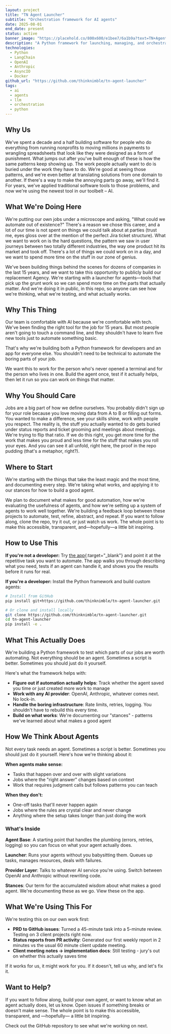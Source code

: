 ```yaml
---
layout: project
title: "TN Agent Launcher"
subtitle: "Orchestration framework for AI agents"
date: 2025-08-01
end_date: present
status: active
banner_image: "https://placehold.co/800x600/e1bee7/6a1b9a?text=TN+Agent+Launcher"
description: "A Python framework for launching, managing, and orchestrating AI agents with support for multiple LLM providers and agent architectures."
technologies:
  - Python
  - LangChain
  - OpenAI
  - Anthropic
  - AsyncIO
  - Docker
github_url: "https://github.com/thinknimble/tn-agent-launcher"
tags:
  - ai
  - agents
  - llm
  - orchestration
  - python
---
```


## Why Us

We've spent a decade and a half building software for people who do everything from running nonprofits to moving millions in payments to wrangling spreadsheets that look like they were designed as a form of punishment. What jumps out after you've built enough of these is how the same patterns keep showing up. The work people actually want to do is buried under the work they have to do. We're good at seeing those patterns, and we're even better at translating solutions from one domain to another. If there's a way to make the annoying parts go away, we'll find it. For years, we've applied traditional software tools to those problems, and now we're using the newest tool in our toolbelt – AI.

## What We're Doing Here

We're putting our own jobs under a microscope and asking, "What could we automate out of existence?" There's a reason we chose this career, and a lot of our time is not spent on things we could talk about at parties (trust me, eyes gloss over at the mention of the perfect Jira ticket structure). What we want to work on is the hard questions, the pattern we saw in user journeys between two totally different industries, the way one product hit its market and took off. There's a lot of things we could work on in a day, and we want to spend more time on the stuff in our zone of genius.

We've been building things behind the scenes for dozens of companies in the last 15 years, and we want to take this opportunity to publicly build our replacement Agency. We're starting with a launcher for agents—tools that pick up the grunt work so we can spend more time on the parts that actually matter. And we're doing it in public, in this repo, so anyone can see how we're thinking, what we're testing, and what actually works.

## Why This Thing

Our team is comfortable with AI because we're comfortable with tech. We've been finding the right tool for the job for 15 years. But most people aren't going to touch a command line, and they shouldn't have to learn five new tools just to automate something basic.

That's why we're building both a Python framework for developers and an app for everyone else. You shouldn't need to be technical to automate the boring parts of your job.

We want this to work for the person who's never opened a terminal and for the person who lives in one. Build the agent once, test if it actually helps, then let it run so you can work on things that matter.

## Why You Should Care

Jobs are a big part of how we define ourselves. You probably didn't sign up for your role because you love moving data from A to B or filling out forms. You wanted to make a difference, see your skills shine, work with people you respect. The reality is, the stuff you actually wanted to do gets buried under status reports and ticket grooming and meetings about meetings. We're trying to flip that ratio. If we do this right, you get more time for the work that makes you proud and less time for the stuff that makes you roll your eyes. And you can see it all unfold, right here, the proof in the repo pudding (that's a metaphor, right?).

## Where to Start

We're starting with the things that take the least magic and the most time, and documenting every step. We're taking what works, and applying it to our stances for how to build a good agent.

We plan to document what makes for good automation, how we're evaluating the usefulness of agents, and how we're setting up a system of agents to work well together. We're building a feedback loop between these projects to automate, test, refine, abstract, and repeat. If you want to follow along, clone the repo, try it out, or just watch us work. The whole point is to make this accessible, transparent, and—hopefully—a little bit inspiring.

## How to Use This

**If you're not a developer:**
Try [the app](https://agent-launcher-production-57f5c9d5c0ed.herokuapp.com/home){:target="_blank"} and point it at the repetitive task you want to automate. The app walks you through describing what you need, tests if an agent can handle it, and shows you the results before it runs for real.

**If you're a developer:**
Install the Python framework and build custom agents:

```bash
# Install from GitHub
pip install git+https://github.com/thinknimble/tn-agent-launcher.git

# Or clone and install locally
git clone https://github.com/thinknimble/tn-agent-launcher.git
cd tn-agent-launcher
pip install -e .
```

## What This Actually Does

We're building a Python framework to test which parts of our jobs are worth automating. Not everything should be an agent. Sometimes a script is better. Sometimes you should just do it yourself.

Here's what the framework helps with:

- **Figure out if automation actually helps**: Track whether the agent saved you time or just created more work to manage
- **Work with any AI provider**: OpenAI, Anthropic, whatever comes next. No lock-in.
- **Handle the boring infrastructure**: Rate limits, retries, logging. You shouldn't have to rebuild this every time.
- **Build on what works**: We're documenting our "stances" - patterns we've learned about what makes a good agent


## How We Think About Agents

Not every task needs an agent. Sometimes a script is better. Sometimes you should just do it yourself. Here's how we're thinking about it:

**When agents make sense:**
- Tasks that happen over and over with slight variations
- Jobs where the "right answer" changes based on context
- Work that requires judgment calls but follows patterns you can teach

**When they don't:**
- One-off tasks that'll never happen again
- Jobs where the rules are crystal clear and never change
- Anything where the setup takes longer than just doing the work

### What's Inside

**Agent Base**: A starting point that handles the plumbing (errors, retries, logging) so you can focus on what your agent actually does.

**Launcher**: Runs your agents without you babysitting them. Queues up tasks, manages resources, deals with failures.

**Provider Layer**: Talks to whatever AI service you're using. Switch between OpenAI and Anthropic without rewriting code.

**Stances**: Our term for the accumulated wisdom about what makes a good agent. We're documenting these as we go. View these on the app.

## What We're Using This For

We're testing this on our own work first:
- **PRD to GitHub issues**: Turned a 45-minute task into a 5-minute review. Testing on 3 client projects right now.
- **Status reports from PR activity**: Generated our first weekly report in 2 minutes vs the usual 60 minute client update meeting.
- **Client meeting notes → implementation docs**: Still testing - jury's out on whether this actually saves time

If it works for us, it might work for you. If it doesn't, tell us why, and let's fix it.


## Want to Help?

If you want to follow along, build your own agent, or want to know what an agent actually does, let us know. Open issues if something breaks or doesn't make sense. The whole point is to make this accessible, transparent, and —hopefully— a little bit inspiring.

Check out the GitHub repository to see what we're working on next.